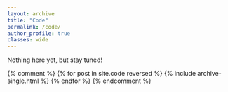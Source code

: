```yaml
---
layout: archive
title: "Code"
permalink: /code/
author_profile: true
classes: wide
---
```


Nothing here yet, but stay tuned!

{% comment %}
{% for post in site.code reversed %}
  {% include archive-single.html %}
{% endfor %}
{% endcomment %}
